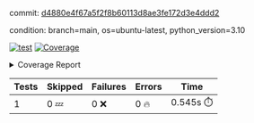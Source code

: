 commit: [d4880e4f67a5f2f8b60113d8ae3fe172d3e4ddd2](https://github.com/rcmdnk/python-template/tree/d4880e4f67a5f2f8b60113d8ae3fe172d3e4ddd2)

condition: branch=main, os=ubuntu-latest, python_version=3.10

[![test](https://github.com/rcmdnk/python-template/actions/workflows/test.yml/badge.svg)](https://github.com/rcmdnk/python-template/actions/runs/5569966818)
<a href="https://github.com/rcmdnk/python-template/blob/d4880e4f67a5f2f8b60113d8ae3fe172d3e4ddd2/README.md"><img alt="Coverage" src="https://img.shields.io/badge/Coverage-100%25-brightgreen.svg" /></a><details><summary>Coverage Report </summary><table><tr><th>File</th><th>Stmts</th><th>Miss</th><th>Cover</th></tr><tbody><tr><td><b>TOTAL</b></td><td><b>1</b></td><td><b>0</b></td><td><b>100%</b></td></tr></tbody></table></details>

| Tests | Skipped | Failures | Errors | Time |
| ----- | ------- | -------- | -------- | ------------------ |
| 1 | 0 :zzz: | 0 :x: | 0 :fire: | 0.545s :stopwatch: |

